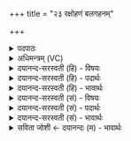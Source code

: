 +++
title = "२३ रक्षोहणं बलगहनम्"

+++
<details><summary>पदपाठः</summary>

र॒क्षो॒हण॑म्। र॒क्षो॒हन॒मिति॑ रक्षःऽहन॑म्। ब॒ल॒ग॒हन॒मिति॑ बलऽग॒हन॑म्। वै॒ष्ण॒वीम्। इ॒दम्। अ॒हम्। तम्। ब॒ल॒गम्। उत्। कि॒रा॒मि॒। यम्। मे॒। निष्ट्यः॑। यम्। अ॒मात्यः॑। नि॒च॒खानेति॑ निऽच॒खान॑। इ॒दम्। अ॒हम्। तम्। ब॒ल॒गम्। उत्। कि॒रा॒मि॒। यम्। मे॒। स॒मा॒नः। यम्। अस॑मानः। नि॒च॒खानेति॑ निऽच॒खान॑। इ॒दम्। अ॒हम्। तम्। ब॒ल॒गम्। उत्। कि॒रा॒मि॒। यम्। मे॒। सब॑न्धु॒रिति॒ सऽब॑न्धुः। यम्। अस॑बन्धु॒रित्यस॑ऽबन्धुः। नि॒च॒खानेति॑ निऽच॒खान॑। इ॒दम्। अ॒हम्। तम्। ब॒ल॒गम्। उत्। कि॒रा॒मि॒। यम्। मे॒। स॒जा॒त इति॑ सऽजा॒तः। यम्। अस॑जातः। नि॒च॒खानेति॑ निऽच॒खान॑। उत्। कृ॒त्याम्। कि॒रा॒मि॒। २३।
</details>

<details><summary>अधिमन्त्रम् (VC)</summary>

- यज्ञो देवता
- औतथ्यो दीर्घतमा ऋषिः
- याजुषी बृहती, भुरिग् अष्टिः, स्वराड् ब्राह्मी उष्णिक्
- मध्यमः, गान्धारः, ऋषभः
</details>

<details><summary>दयानन्द-सरस्वती (हि) - विषयः</summary>

सृष्टि से मनुष्यों को किस प्रकार का उपकार ग्रहण करना चाहिये, इस विषय का उपदेश अगले मन्त्र में किया है ॥
</details>

<details><summary>दयानन्द-सरस्वती (हि) - पदार्थः</summary>

पदार्थान्वयभाषाः -  हे विद्वन् मनुष्य ! जैसे (अहम्) मैं (बलगहनम्) बलों को बिडोलने और (रक्षोहणम्) राक्षसों के हनन करनेवाले कर्म और (वैष्णवीम्) व्यापक ईश्वर की वेदवाणी का अनुष्ठान करके (यम्) जिस (बलगम्) बल प्राप्त करानेवाले यज्ञ को (उत्किरामि) उत्कृष्टपन से प्रेरित अर्थात् इस संसार में प्रकाशित करता हूँ (तम्) उस यज्ञ को वैसे ही तू भी (इदम्) इसको प्रकाशित कर और जैसे (मे) मेरा (निष्ट्यः) यज्ञ में कुशल (अमात्यः) मेधावी विद्वान् मनुष्य (यम्) जिस यज्ञ वा (इदम्) भूगर्भ विद्या की परीक्षा के लिये स्थान को (निचखान) निःसन्देह करता है, वैसे (तम्) उसको तेरा भी भृत्य खोदे। जैसे (अहम्) भूगर्भविद्या का जाननेवाला मैं (यम्) जिस (बलगम्) बल प्राप्त करनेवाले खेती आदि यज्ञ वा (इदम्) खननरूपी कर्म को (उत्किरामि) अच्छे प्रकार सम्पादन करता हूँ, वैसे (तम्) उस को तू भी कर। जैसे (मे) मेरा (समानः) सदृश वा असदृश मनुष्य (यम्) जिस कर्म को (निचखान) खनन करता है, वैसे तेरा भी खोदे। जैसे (अहम्) पढ़ने-पढ़ानेवाला मैं (यम्) जिस (बलगम्) आत्मबल प्राप्त करनेवाले यज्ञ वा (इदम्) इस पढ़ने-पढ़ाने रूपी कार्य को (उत्किरामि) सम्पन्न करता हूँ, वैसे (तम्) उसको तू भी कर। जैसा (मे) मेरा (सबन्धुः) तुल्य बन्धु मित्र वा (असबन्धुः) तुल्य बन्धु रहित अमित्र (यम्) जिस पालनरूपी यज्ञ वा इस कर्म को (निचखान) निःसन्देह करता है, वैसे उसको तेरा भी करे। जैसे (अहम्) सब का मित्र मैं (यम्) जिस (बलगम्) राज्यबल प्राप्त करनेवाले यज्ञ वा (इदम्) इस कार्य को (उत्किरामि) सम्पन्न करता हूँ, वैसे (तम्) उसको तू भी कर। जैसे (सजातः) साथ उत्पन्न हुआ (असजातः) साथ से अलग उत्पन्न हुआ मनुष्य (यम्) जिस यज्ञ वा (कृत्याम्) उत्तम क्रिया को (निचखान) निःसन्देह करता है, वैसा तेरा भी इस यज्ञ वा इस क्रिया को निःसन्देह करे। जैसे मैं इस सब कर्म को (उत्किरामि) सम्पादन करता हूँ, वैसे तुम भी करो ॥२३॥
</details>

<details><summary>दयानन्द-सरस्वती (हि) - भावार्थः</summary>

भावार्थभाषाः -  इस मन्त्र में वाचकलुप्तोपमालङ्कार है। मनुष्यों को ईश्वर की इस सृष्टि में विद्वानों का अनुकरण सदा करना और मूर्खों का अनुकरण कभी न करना चाहिये ॥२३॥
</details>

<details><summary>दयानन्द-सरस्वती (सं) - विषयः</summary>

सृष्टेर्मनुष्यैः कीदृश उपकारो ग्राह्य इत्युपदिश्यते ॥
</details>

<details><summary>दयानन्द-सरस्वती (सं) - पदार्थः</summary>

पदार्थान्वयभाषाः -  हे विद्वन्मनुष्य ! यथा कश्चिद् बलगहनं यथा रक्षोहणं वैष्णवीं वाचमनुष्ठाय यं बलगं यज्ञं यथाहमुत्किरामि तथा त्वमप्येतमुत्किर। यथा कस्यचिन्मे मम निष्ट्योऽमात्यो यं यज्ञमिदं स्थानादि च निचखान, तथा तव भृत्यो निखनतु। यथाऽहं यं बलगं यज्ञमुत्किरामि तथा तं त्वमप्युत्किर। यथा मे मम वा समानोऽसमानश्च यं यज्ञमिदं कर्म च निचखान तथा तवापि निखनतु। यथाहं यं बलगं यज्ञमुत्किरामि तथा त्वमप्येतमुत्किर। यथा मे मम सबन्धुरसबन्धुश्च यं यज्ञमिदं कर्म च निचखान, तथा तवापि चैतं निखनतु। यथाऽहं यं बलगं यज्ञमुत्किरामि तथा त्वमप्येतमुत्किर। यथा मे मम सजातोऽसजातश्च यं यज्ञं कृत्यां निचखान तथा तवाप्येतमेतां च निखनतु। यथाहमेतत् सर्वमुत्किरामि तथा त्वमप्येनमुत्किर ॥२३॥
</details>

<details><summary>दयानन्द-सरस्वती (सं) - भावार्थः</summary>

भावार्थभाषाः -  अत्र वाचकलुप्तोपमालङ्कारः। मनुष्यैरस्यामीश्वरसृष्टौ धार्मिकविद्वदनुकरणं कार्यं नेतरेषामिति ॥२३॥
</details>

<details><summary>सविता जोशी ← दयानन्दः (म) - भावार्थः</summary>

भावार्थभाषाः -  या मंत्रात वाचकलुप्तोपमालंकार आहे. ईश्वराच्या या सृष्टीत माणसांनी नेहमी विद्वानांचे अनुकरण केले पाहिजे. मूर्खांचे अनुकरण कधीही करू नये.
</details>